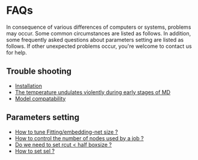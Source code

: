 # FAQs
In consequence of various differences of computers or systems, problems may occur. Some common circumstances are listed as follows. 
In addition, some frequently asked questions about parameters setting are listed as follows.
If other unexpected problems occur, you're welcome to contact us for help.

## Trouble shooting
- [Installation](installation.md)
- [The temperature undulates violently during early stages of MD](md-energy-undulation.md)
- [Model compatability](model-compatability.md)

## Parameters setting
- [How to tune Fitting/embedding-net size ?](howtoset_netsize.md)
- [How to control the number of nodes used by a job ?](howtoset_num_nodes.md)
- [Do we need to set rcut < half boxsize ?](howtoset_rcut.md)
- [How to set sel ?](howtoset_sel.md)
